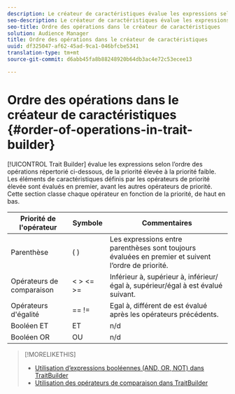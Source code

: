 ```yaml
---
description: Le créateur de caractéristiques évalue les expressions selon l’ordre des opérations répertorié ci-dessous, de la priorité élevée à la priorité faible. Les éléments de caractéristiques définis par les opérateurs de priorité élevée sont évalués en premier, avant les autres opérateurs de priorité. Cette section classe chaque opérateur en fonction de la priorité, de haut en bas.
seo-description: Le créateur de caractéristiques évalue les expressions selon l’ordre des opérations répertorié ci-dessous, de la priorité élevée à la priorité faible. Les éléments de caractéristiques définis par les opérateurs de priorité élevée sont évalués en premier, avant les autres opérateurs de priorité. Cette section classe chaque opérateur en fonction de la priorité, de haut en bas.
seo-title: Ordre des opérations dans le créateur de caractéristiques
solution: Audience Manager
title: Ordre des opérations dans le créateur de caractéristiques
uuid: df325047-af62-45ad-9ca1-046bfcbe5341
translation-type: tm+mt
source-git-commit: d6abb45fa8b88248920b64db3ac4e72c53ecee13

---
```



# Ordre des opérations dans le créateur de caractéristiques {#order-of-operations-in-trait-builder}

[!UICONTROL Trait Builder] évalue les expressions selon l’ordre des opérations répertorié ci-dessous, de la priorité élevée à la priorité faible. Les éléments de caractéristiques définis par les opérateurs de priorité élevée sont évalués en premier, avant les autres opérateurs de priorité. Cette section classe chaque opérateur en fonction de la priorité, de haut en bas.

<!-- c_tb_operator_precedence.xml -->

<table id="table_F0FA45B652C7464B90D35526817110FF"> 
 <thead> 
  <tr> 
   <th colname="col1" class="entry"> Priorité de l'opérateur </th> 
   <th colname="col2" class="entry"> Symbole </th> 
   <th colname="col3" class="entry"> Commentaires </th> 
  </tr> 
 </thead>
 <tbody> 
  <tr> 
   <td colname="col1"> Parenthèse </td> 
   <td colname="col2"> ( ) </td> 
   <td colname="col3"> Les expressions entre parenthèses sont toujours évaluées en premier et suivent l’ordre de priorité. </td> 
  </tr> 
  <tr> 
   <td colname="col1"> Opérateurs de comparaison </td> 
   <td colname="col2"> &lt; &gt; &lt;= &gt;= </td> 
   <td colname="col3"> Inférieur à, supérieur à, inférieur/égal à, supérieur/égal à est évalué suivant. </td> 
  </tr> 
  <tr> 
   <td colname="col1"> Opérateurs d'égalité </td> 
   <td colname="col2"> == != </td> 
   <td colname="col3"> Egal à, différent de est évalué après les opérateurs précédents. </td> 
  </tr> 
  <tr> 
   <td colname="col1">Booléen <span class="wintitle"> ET</span> </td> 
   <td colname="col2"><span class="wintitle"> ET</span> </td> 
   <td colname="col3" morerows="1"> n/d </td> 
  </tr> 
  <tr> 
   <td colname="col1">Booléen <span class="wintitle"> OR</span> </td> 
   <td colname="col2"><span class="wintitle"> OU</span> </td> 
   <td colname="col3" morerows="1"> n/d </td> 
  </tr> 
 </tbody>
</table>

>[!MORELIKETHIS]
>
>* [Utilisation d’expressions booléennes (AND, OR, NOT) dans TraitBuilder](../../reference/boolean-expressions-tsb.md)
>* [Utilisation des opérateurs de comparaison dans TraitBuilder](../../features/traits/trait-comparison-operators.md)

